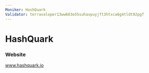 ```yaml
---
Moniker: HashQuark
Validator: terravaloper13ww603e55suhavpuyjft3htxca6g4tldt92pgf
---
```


# HashQuark



### Website

www.hashquark.io

